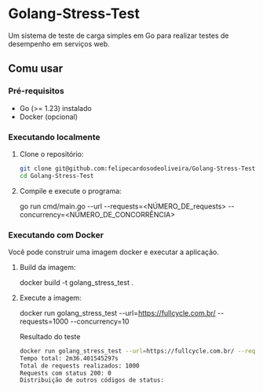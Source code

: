 # Golang-Stress-Test

Um sistema de teste de carga simples em Go para realizar testes de desempenho em serviços web.

## Comu usar

### Pré-requisitos

- Go (>= 1.23) instalado
- Docker (opcional)

### Executando localmente

1. Clone o repositório:

    ```bash
    git clone git@github.com:felipecardosodeoliveira/Golang-Stress-Test.git
    cd Golang-Stress-Test

2. Compile e execute o programa:

    go run cmd/main.go --url<URL> --requests=<NÚMERO_DE_requests> --concurrency=<NÚMERO_DE_CONCORRÊNCIA>

### Executando com Docker

Você pode construir uma imagem docker e executar a aplicação.

1. Build da imagem:

    docker build -t golang_stress_test .

2. Execute a imagem:

    docker run golang_stress_test --url=https://fullcycle.com.br/ --requests=1000 --concurrency=10

    Resultado do teste
    ```bash
    docker run golang_stress_test --url=https://fullcycle.com.br/ --requests=1000 --concurrency=10
    Tempo total: 2m36.401545297s
    Total de requests realizados: 1000
    Requests com status 200: 0
    Distribuição de outros códigos de status:

   
